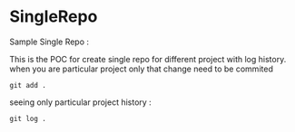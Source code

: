 # SingleRepo
Sample Single Repo :

This is the POC for create single repo for different project with log history.
when you are particular project only that change need to be commited
```
git add .
```
seeing only particular project history :

```
git log .
```


